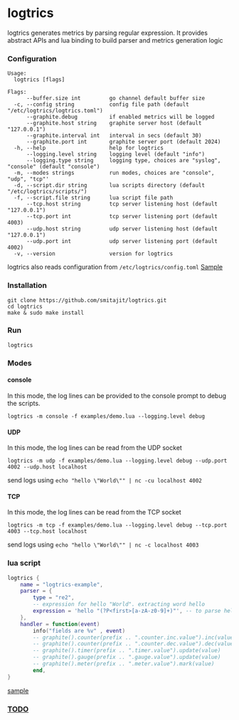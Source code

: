 # logtrics
logtrics generates metrics by parsing regular expression.
It provides abstract APIs and lua binding to build parser and metrics generation logic

### Configuration
```Usage:
Usage:
  logtrics [flags]

Flags:
      --buffer.size int         go channel default buffer size
  -c, --config string           config file path (default "/etc/logtrics/logtrics.toml")
      --graphite.debug          if enabled metrics will be logged
      --graphite.host string    graphite server host (default "127.0.0.1")
      --graphite.interval int   interval in secs (default 30)
      --graphite.port int       graphite server port (default 2024)
  -h, --help                    help for logtrics
      --logging.level string    logging level (default "info")
      --logging.type string     logging type, choices are "syslog", "console" (default "console")
  -m, --modes strings           run modes, choices are "console", "udp", "tcp"'
  -d, --script.dir string       lua scripts directory (default "/etc/logtrics/scripts/")
  -f, --script.file string      lua script file path
      --tcp.host string         tcp server listening host (default "127.0.0.1")
      --tcp.port int            tcp server listening port (default 4003)
      --udp.host string         udp server listening host (default "127.0.0.1")
      --udp.port int            udp server listening port (default 4002)
  -v, --version                 version for logtrics

```
logtrics also reads configuration from `/etc/logtrics/config.toml`
[Sample](./examples/config.toml)

### Installation
```
git clone https://github.com/smitajit/logtrics.git
cd logtrics
make & sudo make install
```

### Run
```
logtrics
```

### Modes

#### console
In this mode, the log lines can be provided to the console prompt to debug the scripts.
```
logtrics -m console -f examples/demo.lua --logging.level debug
```

#### UDP
In this mode, the log lines can be read from the UDP socket
```
logtrics -m udp -f examples/demo.lua --logging.level debug --udp.port 4002 --udp.host localhost
```
send logs using `echo "hello \"World\"" | nc -cu localhost 4002`

#### TCP
In this mode, the log lines can be read from the TCP socket
```
logtrics -m tcp -f examples/demo.lua --logging.level debug --tcp.port 4003 --tcp.host localhost
```
send logs using `echo "hello \"World\"" | nc -c localhost 4003`

### lua script
```lua
logtrics {
	name = "logtrics-example",
	parser = {
		type = "re2",
		-- expression for hello "World". extracting word hello
		expression = 'hello "(?P<first>[a-zA-z0-9]+)"', -- to parse hello "world"
	},
	handler = function(event)
		info("fields are %v" , event)
		-- graphite().counter(prefix .. ".counter.inc.value").inc(value)
		-- graphite().counter(prefix .. ".counter.dec.value").dec(value)
		-- graphite().timer(prefix .. ".timer.value").update(value)
		-- graphite().gauge(prefix .. ".gauge.value").update(value)
		-- graphite().meter(prefix .. ".meter.value").mark(value)
		end,
}

```
[sample](./examples/scripts/logtrics.lua)

### [TODO](./TODO.md)

